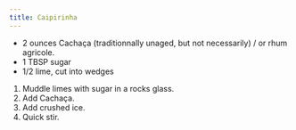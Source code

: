 ```yaml
---
title: Caipirinha
---
```


- 2 ounces Cachaça (traditionnally unaged, but not necessarily) / or rhum agricole.
- 1 TBSP sugar
- 1/2 lime, cut into wedges

1. Muddle limes with sugar in a rocks glass.
1. Add Cachaça.
1. Add crushed ice.
1. Quick stir.
